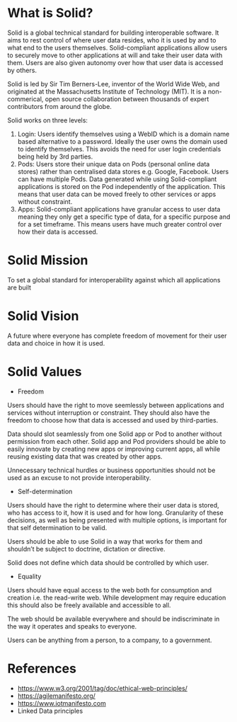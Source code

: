 # What is Solid? 

Solid is a global technical standard for building interoperable software. It aims to rest control of where user data resides, who it is used by and to what end to the users themselves. Solid-compliant applications allow users to securely move to other applications at will and take their user data with them. Users are also given autonomy over how that user data is accessed by others.

Solid is led by Sir Tim Berners-Lee, inventor of the World Wide Web, and originated at the Massachusetts Institute of Technology (MIT). It is a non-commerical, open source collaboration between thousands of expert contributors from around the globe.

Solid works on three levels:

1.	Login: Users identify themselves using a WebID which is a domain name based alternative to a password. Ideally the user owns the domain used to identify themselves. This avoids the need for user login credentials being held by 3rd parties.
2.	Pods: Users store their unique data on Pods (personal online data stores) rather than centralised data stores e.g. Google, Facebook. Users can have multiple Pods. Data generated while using Solid-compliant applications is stored on the Pod independently of the application. This means that user data can be moved freely to other services or apps without constraint.
3.	Apps: Solid-compliant applications have granular access to user data meaning they only get a specific type of data, for a specific purpose and for a set timeframe. This means users have much greater control over how their data is accessed.

# Solid Mission 

To set a global standard for interoperability against which all applications are built

# Solid Vision 

A future where everyone has complete freedom of movement for their user data and choice in how it is used.

# Solid Values 

* Freedom 

Users should have the right to move seemlessly between applications and services without interruption or constraint. They should also have the freedom to choose how that data is accessed and used by third-parties.

Data should slot seamlessly from one Solid app or Pod to another without permission from each other. Solid app and Pod providers should be able to easily innovate by creating new apps or improving current apps, all while reusing existing data that was created by other apps. 

Unnecessary technical hurdles or business opportunities should not be used as an excuse to not provide interoperability.  

* Self-determination 

Users should have the right to determine where their user data is stored, who has access to it, how it is used and for how long. Granularity of these decisions, as well as being presented with multiple options, is important for that self determination to be valid. 

Users should be able to use Solid in a way that works for them and shouldn’t be subject to doctrine, dictation or directive.

Solid does not define which data should be controlled by which user.

* Equality

Users should have equal access to the web both for consumption and creation i.e. the read-write web. While development may require education this should also be freely available and accessible to all.

The web should be available everywhere and should be indiscriminate in the way it operates and speaks to everyone.

Users can be anything from a person, to a company, to a government.

# References 

* https://www.w3.org/2001/tag/doc/ethical-web-principles/
* https://agilemanifesto.org/
* https://www.iotmanifesto.com
* Linked Data principles
